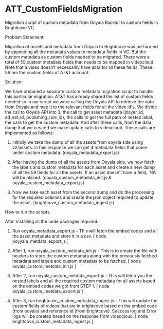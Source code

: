 # ATT_CustomFieldsMigration
Migration script of custom metadata from Ooyala Backlot to custom fields in Brightcove VC.

Problem Statement:

Migration of assets and metadata from Ooyala to Brightcove was performed by appending all the metadata values to metadata fields in VC. But the custom metadata as custom fields needed to be migrated.
There were a total of 59 custom metadata fields that needs to be mapped in videocloud. Note that a video doesn’t necessarily have data for all these fields. These 59 are the custom fields of AT&T account.

Solution:

We have prepared a separate custom metadata migration script to handle this particular migration. AT&T has already shared the list of custom fields needed so in our script we were calling the Ooyala API to retrieve the data from Ooyala and map it to the relevant fields for all the video id's.
We divide the call to Ooyala API into 3, the call to get asset metadata (player_id, ad_set_id, publishing_rule_id), the calls to get the full path of nested label, the calls to get the custom metadata. And after these calls, from the data dump that we created we make update calls to videocloud. These calls are implemented as follows:
1.	Initially we take the dump of all the assets from ooyala side using v2/assets. In this response we can get 4 metadata fields that come under custom metadata.
(ooyala_metadata_export.js)

2.	After having the dump of all the assets from Ooyala side, we now fetch the labels and custom metadata for each asset and create a new dump of all the 59 fields for all the assets.
If an asset doesn’t have a field, ‘NA’ will be placed. (ooyala_custom_metadata_init.js & ooyala_custom_metadata_export.js)

3.	Now we take each asset from the second dump and do the processing for the required columns and create the json object required to update the asset. (brightcove_custom_metadata_ingest.js)

How to run the scripts.

After installing all the node packages required.

1.	Run ooyala_metadata_export.js - This will fetch the embed codes and all the asset metadata and store it in a csv.
[ node ooyyala_metdata_export.js ]


2.	After 1, run ooyala_custom_metdata_init.js - This is to create the file with headers to store the custom metadata along with the previously fetched metadata and labels and custom metadata to be fetched.
[ node ooyala_custom_metdata_init.js ]


3.	After 2, run ooyala_custom_metdata_export.js - This will fetch you the nested labels and all the required custom metadata for all assets based on the embed codes we got from STEP 1.
[ node ooyala_custom_metdata_export.js ]


4.	After 3, run brightcove_custom_metadata_ingest.js - This will update the custom fields of videos that are in brightcove based on the embed code (from ooyala) and reference id (from brightcove). Success log and Error logs will be created based on the response from videocloud.
[ node brightcove_custom_metadata_ingest.js ]

